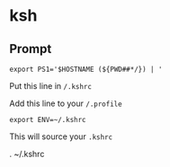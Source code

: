 # ksh

## Prompt

`export PS1='$HOSTNAME (${PWD##*/}) | '`

Put this line in `/.kshrc`

Add this line to your `/.profile`

`export ENV=~/.kshrc`

This will source your `.kshrc`

. ~/.kshrc
